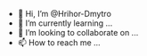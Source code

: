 - 👋 Hi, I’m @Hrihor-Dmytro
- 🌱 I’m currently learning ...
- 💞️ I’m looking to collaborate on ...
- 📫 How to reach me ...

<!---
Hrihor-Dmytro/Hrihor-Dmytro is a ✨ special ✨ repository because its `README.md` (this file) appears on your GitHub profile.
You can click the Preview link to take a look at your changes.
--->
